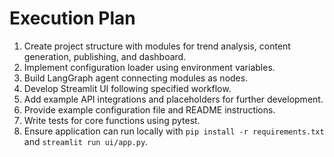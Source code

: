 # Execution Plan

1. Create project structure with modules for trend analysis, content generation, publishing, and dashboard.
2. Implement configuration loader using environment variables.
3. Build LangGraph agent connecting modules as nodes.
4. Develop Streamlit UI following specified workflow.
5. Add example API integrations and placeholders for further development.
6. Provide example configuration file and README instructions.
7. Write tests for core functions using pytest.
8. Ensure application can run locally with `pip install -r requirements.txt` and `streamlit run ui/app.py`.
